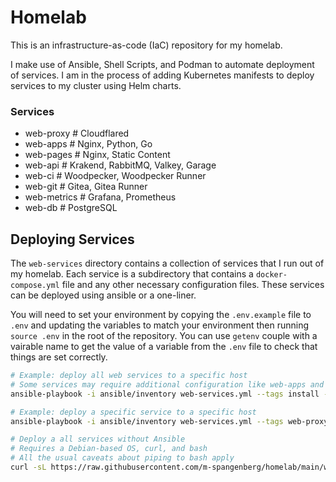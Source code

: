 # Homelab

This is an infrastructure-as-code (IaC) repository for my homelab. 

I make use of Ansible, Shell Scripts, and Podman to automate deployment of services. I am in the process of adding Kubernetes manifests to deploy services to my cluster using Helm charts.

### Services

- web-proxy     # Cloudflared
- web-apps      # Nginx, Python, Go
- web-pages     # Nginx, Static Content
- web-api       # Krakend, RabbitMQ, Valkey, Garage
- web-ci        # Woodpecker, Woodpecker Runner
- web-git       # Gitea, Gitea Runner
- web-metrics   # Grafana, Prometheus
- web-db        # PostgreSQL

## Deploying Services

The `web-services` directory contains a collection of services that I run out of my homelab. Each service is a subdirectory that contains a `docker-compose.yml` file and any other necessary configuration files. These services can be deployed using ansible or a one-liner.

You will need to set your environment by copying the `.env.example` file to `.env` and updating the variables to match your environment then running `source .env` in the root of the repository. You can use `getenv` couple with a vairable name to get the value of a variable from the `.env` file to check that things are set correctly.

```bash
# Example: deploy all web services to a specific host
# Some services may require additional configuration like web-apps and web-pages
ansible-playbook -i ansible/inventory web-services.yml --tags install --limit e1
```

```bash
# Example: deploy a specific service to a specific host
ansible-playbook -i ansible/inventory web-services.yml --tags web-proxy --limit e1
```

```bash
# Deploy a all services without Ansible
# Requires a Debian-based OS, curl, and bash
# All the usual caveats about piping to bash apply
curl -sL https://raw.githubusercontent.com/m-spangenberg/homelab/main/web-services/install.sh | bash
```
